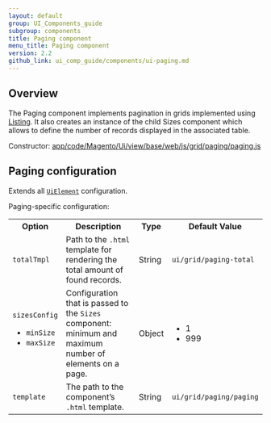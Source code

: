 ```yaml
---
layout: default
group: UI_Components_guide
subgroup: components
title: Paging component
menu_title: Paging component
version: 2.2
github_link: ui_comp_guide/components/ui-paging.md
---
```


## Overview

The Paging component implements pagination in grids implemented using [Listing]({{page.baseurl}}/ui_comp_guide/components/ui-listing-grid.html). It also creates an instance of the child Sizes component which allows to define the number of records displayed in the associated table.

Constructor: [app/code/Magento/Ui/view/base/web/js/grid/paging/paging.js]({{site.mage2200url}}app/code/Magento/Ui/view/base/web/js/grid/paging/paging.js)

## Paging configuration

Extends all [`UiElement`]({{page.baseurl}}/ui_comp_guide/concepts/ui_comp_uielement_concept.html) configuration.

Paging-specific configuration:

<table>
  <tr>
    <th>Option</th>
    <th>Description</th>
    <th>Type</th>
    <th>Default Value</th>
  </tr>
  <tr>
    <td><code>totalTmpl</code></td>
    <td>Path to the <code>.html</code> template for rendering the total amount of found records.</td>
    <td>String</td>
    <td><code>ui/grid/paging-total</code></td>
  </tr>
  <tr>
    <td><code>sizesConfig</code>
<ul>
<li><code>minSize</code></li>
<li><code>maxSize</code></li>
</ul>

</td>
    <td>Configuration that is passed to the <code>Sizes</code> component: minimum and maximum number of elements on a page.</td>
    <td>Object</td>
    <td><ul>
<li>1</li>
<li>999</li>
</ul></td>
  </tr>
  <tr>
    <td><code>template</code></td>
    <td>The path to the component’s <code>.html</code> template.</td>
    <td>String</td>
    <td><code>ui/grid/paging/paging</code></td>
  </tr>
</table>
